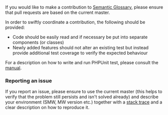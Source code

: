 If you would like to make a contribution to [Semantic Glossary][sg], please ensure that pull requests are based on the current master.

In order to swiftly coordinate a contribution, the following should be provided:
- Code should be easily read and if necessary be put into separate components (or classes)
- Newly added features should not alter an existing test but instead provide additional test coverage to verify the expected behaviour

For a description on how to write and run PHPUnit test, please consult the [manual][mw-testing].

### Reporting an issue

If you report an issue, please ensure to use the current master (this helps to verify that the problem still persists and isn't solved already) and describe your environment (SMW, MW version etc.) together with a [stack trace][stack-trace] and a clear description on how to reproduce it.

[sg]: https://github.com/SemanticMediaWiki/SemanticGlossary
[mw-testing]: https://www.mediawiki.org/wiki/Manual:PHP_unit_testing
[stack-trace]: https://semantic-mediawiki.org/wiki/Stack_trace
